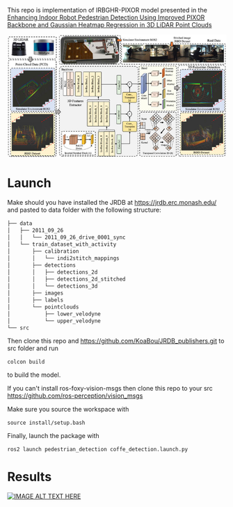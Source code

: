 This repo is implementation of IRBGHR-PIXOR model presented in the  [Enhancing Indoor Robot Pedestrian Detection Using Improved PIXOR Backbone and Gaussian Heatmap Regression in 3D LiDAR Point Clouds](https://ieeexplore.ieee.org/abstract/document/10385189)

![alt text](docs/modelpipeline.jpeg)

# Launch
Make should you have installed the JRDB at https://jrdb.erc.monash.edu/ and pasted to data folder with the following structure:
```
├── data
│   ├── 2011_09_26
│   │   └── 2011_09_26_drive_0001_sync
│   └── train_dataset_with_activity
│       ├── calibration
│       │   └── indi2stitch_mappings
│       ├── detections
│       │   ├── detections_2d
│       │   ├── detections_2d_stitched
│       │   └── detections_3d
│       ├── images
│       ├── labels
│       └── pointclouds
│           ├── lower_velodyne 
│           └── upper_velodyne
└── src
```
Then clone this repo and https://github.com/KoaBou/JRDB_publishers.git to src folder and run
```
colcon build 
```
to build the model. 

If you can't install ros-foxy-vision-msgs then clone this repo to your src 
https://github.com/ros-perception/vision_msgs

Make sure you source the workspace with
```
source install/setup.bash
```

Finally, launch the package with
```
ros2 launch pedestrian_detection coffe_detection.launch.py
```

# Results

[![IMAGE ALT TEXT HERE](https://img.youtube.com/vi/QfDBbdK9qXw/0.jpg)](https://www.youtube.com/watch?v=QfDBbdK9qXw)
